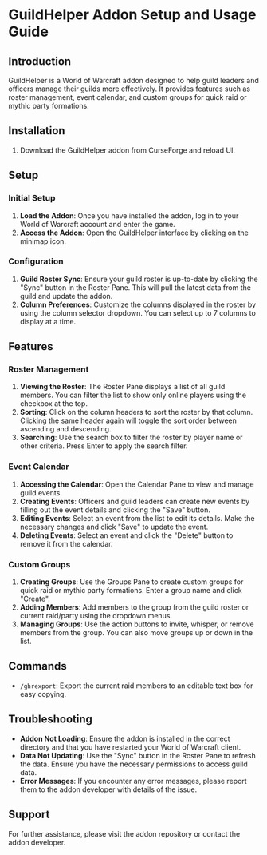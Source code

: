 # GuildHelper Addon Setup and Usage Guide

## Introduction

GuildHelper is a World of Warcraft addon designed to help guild leaders and officers manage their guilds more effectively. It provides features such as roster management, event calendar, and custom groups for quick raid or mythic party formations.

## Installation

1. Download the GuildHelper addon from CurseForge and reload UI.

## Setup

### Initial Setup

1. **Load the Addon**: Once you have installed the addon, log in to your World of Warcraft account and enter the game.
2. **Access the Addon**: Open the GuildHelper interface by clicking on the minimap icon.

### Configuration

1. **Guild Roster Sync**: Ensure your guild roster is up-to-date by clicking the "Sync" button in the Roster Pane. This will pull the latest data from the guild and update the addon.
2. **Column Preferences**: Customize the columns displayed in the roster by using the column selector dropdown. You can select up to 7 columns to display at a time.

## Features

### Roster Management

1. **Viewing the Roster**: The Roster Pane displays a list of all guild members. You can filter the list to show only online players using the checkbox at the top.
2. **Sorting**: Click on the column headers to sort the roster by that column. Clicking the same header again will toggle the sort order between ascending and descending.
3. **Searching**: Use the search box to filter the roster by player name or other criteria. Press Enter to apply the search filter.

### Event Calendar

1. **Accessing the Calendar**: Open the Calendar Pane to view and manage guild events.
2. **Creating Events**: Officers and guild leaders can create new events by filling out the event details and clicking the "Save" button.
3. **Editing Events**: Select an event from the list to edit its details. Make the necessary changes and click "Save" to update the event.
4. **Deleting Events**: Select an event and click the "Delete" button to remove it from the calendar.

### Custom Groups

1. **Creating Groups**: Use the Groups Pane to create custom groups for quick raid or mythic party formations. Enter a group name and click "Create".
2. **Adding Members**: Add members to the group from the guild roster or current raid/party using the dropdown menus.
3. **Managing Groups**: Use the action buttons to invite, whisper, or remove members from the group. You can also move groups up or down in the list.

## Commands

- `/ghrexport`: Export the current raid members to an editable text box for easy copying.

## Troubleshooting

- **Addon Not Loading**: Ensure the addon is installed in the correct directory and that you have restarted your World of Warcraft client.
- **Data Not Updating**: Use the "Sync" button in the Roster Pane to refresh the data. Ensure you have the necessary permissions to access guild data.
- **Error Messages**: If you encounter any error messages, please report them to the addon developer with details of the issue.

## Support

For further assistance, please visit the addon repository or contact the addon developer.
